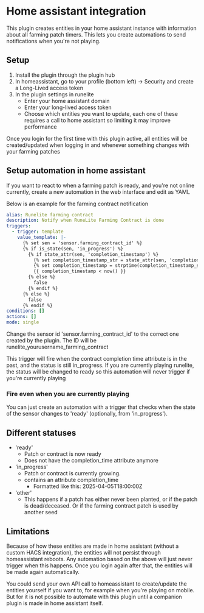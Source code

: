 # Home assistant integration
This plugin creates entities in your home assistant instance with information about all farming patch timers.
This lets you create automations to send notifications when you're not playing.

## Setup
1. Install the plugin through the plugin hub
2. In homeassistant, go to your profile (bottom left) -> Security and create a Long-Lived access token
3. In the plugin settings in runelite 
   - Enter your home assistant domain
   - Enter your long-lived access token
   - Choose which entities you want to update, each one of these requires a call to home assistant so limiting it may improve performance

Once you login for the first time with this plugin active, all entities will be created/updated when logging in and whenever something changes with your farming patches

## Setup automation in home assistant
If you want to react to when a farming patch is ready, and you're not online currently, create a new automation in the web interface and edit as YAML

Below is an example for the farming contract notification
```yaml
alias: Runelite farming contract
description: Notify when RuneLite Farming Contract is done
triggers:
  - trigger: template
    value_template: |-
      {% set sen = 'sensor.farming_contract_id' %}
      {% if is_state(sen, 'in_progress') %}
        {% if state_attr(sen, 'completion_timestamp') %}
          {% set completion_timestamp_str = state_attr(sen, 'completion_timestamp') %}
          {% set completion_timestamp = strptime(completion_timestamp_str, '%Y-%m-%dT%H:%M:%S%z') %}
          {{ completion_timestamp < now() }}
        {% else %}
          false
        {% endif %}
      {% else %}
        false
      {% endif %}
conditions: []
actions: []
mode: single
```
Change the sensor id 'sensor.farming_contract_id' to the correct one created by the plugin. The ID will be runelite_yourusername_farming_contract

This trigger will fire when the contract completion time attribute is in the past, and the status is still in_progress. If you are currently playing runelite, the status will be changed to ready so this automation will never trigger if you're currently playing

### Fire even when you are currently playing
You can just create an automation with a trigger that checks when the state of the sensor changes to 'ready' (optionally, from 'in_progress'). 

## Different statuses
- 'ready'
  - Patch or contract is now ready
  - Does not have the completion_time attribute anymore
- 'in_progress'
  - Patch or contract is currently growing.
  - contains an attribute completion_time
    - Formatted like this: 2025-04-05T18:00:00Z
- 'other'
  - This happens if a patch has either never been planted, or if the patch is dead/deceased. Or if the farming contract patch is used by another seed

    
## Limitations
Because of how these entities are made in home assistant (without a custom HACS integration), the entities will not persist through homeassistant reboots. Any automation based on the above will just never trigger when this happens. Once you login again after that, the entities will be made again automatically.

You could send your own API call to homeassistant to create/update the entities yourself if you want to, for example when you're playing on mobile. But for it is not possible to automate with this plugin until a companion plugin is made in home assistant itself.